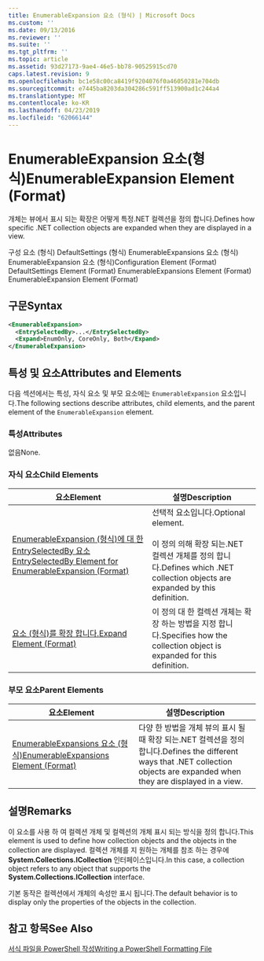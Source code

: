 ```yaml
---
title: EnumerableExpansion 요소 (형식) | Microsoft Docs
ms.custom: ''
ms.date: 09/13/2016
ms.reviewer: ''
ms.suite: ''
ms.tgt_pltfrm: ''
ms.topic: article
ms.assetid: 93d27173-9ae4-46e5-bb78-90525915cd70
caps.latest.revision: 9
ms.openlocfilehash: bc1e58c00ca8419f9204076f0a46050281e704db
ms.sourcegitcommit: e7445ba8203da304286c591ff513900ad1c244a4
ms.translationtype: MT
ms.contentlocale: ko-KR
ms.lasthandoff: 04/23/2019
ms.locfileid: "62066144"
---
```

# <a name="enumerableexpansion-element-format"></a><span data-ttu-id="94693-102">EnumerableExpansion 요소(형식)</span><span class="sxs-lookup"><span data-stu-id="94693-102">EnumerableExpansion Element (Format)</span></span>

<span data-ttu-id="94693-103">개체는 뷰에서 표시 되는 확장은 어떻게 특정.NET 컬렉션을 정의 합니다.</span><span class="sxs-lookup"><span data-stu-id="94693-103">Defines how specific .NET collection objects are expanded when they are displayed in a view.</span></span>

<span data-ttu-id="94693-104">구성 요소 (형식) DefaultSettings (형식) EnumerableExpansions 요소 (형식) EnumerableExpansion 요소 (형식)</span><span class="sxs-lookup"><span data-stu-id="94693-104">Configuration Element (Format) DefaultSettings Element (Format) EnumerableExpansions Element (Format) EnumerableExpansion Element (Format)</span></span>

## <a name="syntax"></a><span data-ttu-id="94693-105">구문</span><span class="sxs-lookup"><span data-stu-id="94693-105">Syntax</span></span>

```xml
<EnumerableExpansion>
  <EntrySelectedBy>...</EntrySelectedBy>
  <Expand>EnumOnly, CoreOnly, Both</Expand>
</EnumerableExpansion>
```

## <a name="attributes-and-elements"></a><span data-ttu-id="94693-106">특성 및 요소</span><span class="sxs-lookup"><span data-stu-id="94693-106">Attributes and Elements</span></span>

<span data-ttu-id="94693-107">다음 섹션에서는 특성, 자식 요소 및 부모 요소에는 `EnumerableExpansion` 요소입니다.</span><span class="sxs-lookup"><span data-stu-id="94693-107">The following sections describe attributes, child elements, and the parent element of the `EnumerableExpansion` element.</span></span>

### <a name="attributes"></a><span data-ttu-id="94693-108">특성</span><span class="sxs-lookup"><span data-stu-id="94693-108">Attributes</span></span>

<span data-ttu-id="94693-109">없음</span><span class="sxs-lookup"><span data-stu-id="94693-109">None.</span></span>

### <a name="child-elements"></a><span data-ttu-id="94693-110">자식 요소</span><span class="sxs-lookup"><span data-stu-id="94693-110">Child Elements</span></span>

|<span data-ttu-id="94693-111">요소</span><span class="sxs-lookup"><span data-stu-id="94693-111">Element</span></span>|<span data-ttu-id="94693-112">설명</span><span class="sxs-lookup"><span data-stu-id="94693-112">Description</span></span>|
|-------------|-----------------|
|[<span data-ttu-id="94693-113">EnumerableExpansion (형식)에 대 한 EntrySelectedBy 요소</span><span class="sxs-lookup"><span data-stu-id="94693-113">EntrySelectedBy Element for EnumerableExpansion (Format)</span></span>](./entryselectedby-element-for-enumerableexpansion-format.md)|<span data-ttu-id="94693-114">선택적 요소입니다.</span><span class="sxs-lookup"><span data-stu-id="94693-114">Optional element.</span></span><br /><br /> <span data-ttu-id="94693-115">이 정의 의해 확장 되는.NET 컬렉션 개체를 정의 합니다.</span><span class="sxs-lookup"><span data-stu-id="94693-115">Defines which .NET collection objects are expanded by this definition.</span></span>|
|[<span data-ttu-id="94693-116">요소 (형식)를 확장 합니다.</span><span class="sxs-lookup"><span data-stu-id="94693-116">Expand Element (Format)</span></span>](./expand-element-format.md)|<span data-ttu-id="94693-117">이 정의 대 한 컬렉션 개체는 확장 하는 방법을 지정 합니다.</span><span class="sxs-lookup"><span data-stu-id="94693-117">Specifies how the collection object is expanded for this definition.</span></span>|

### <a name="parent-elements"></a><span data-ttu-id="94693-118">부모 요소</span><span class="sxs-lookup"><span data-stu-id="94693-118">Parent Elements</span></span>

|<span data-ttu-id="94693-119">요소</span><span class="sxs-lookup"><span data-stu-id="94693-119">Element</span></span>|<span data-ttu-id="94693-120">설명</span><span class="sxs-lookup"><span data-stu-id="94693-120">Description</span></span>|
|-------------|-----------------|
|[<span data-ttu-id="94693-121">EnumerableExpansions 요소 (형식)</span><span class="sxs-lookup"><span data-stu-id="94693-121">EnumerableExpansions Element (Format)</span></span>](./enumerableexpansions-element-format.md)|<span data-ttu-id="94693-122">다양 한 방법을 개체 뷰의 표시 될 때 확장 되는.NET 컬렉션을 정의 합니다.</span><span class="sxs-lookup"><span data-stu-id="94693-122">Defines the different ways that .NET collection objects are expanded when they are displayed in a view.</span></span>|

## <a name="remarks"></a><span data-ttu-id="94693-123">설명</span><span class="sxs-lookup"><span data-stu-id="94693-123">Remarks</span></span>

<span data-ttu-id="94693-124">이 요소를 사용 하 여 컬렉션 개체 및 컬렉션의 개체 표시 되는 방식을 정의 합니다.</span><span class="sxs-lookup"><span data-stu-id="94693-124">This element is used to define how collection objects and the objects in the collection are displayed.</span></span> <span data-ttu-id="94693-125">컬렉션 개체를 지 원하는 개체를 참조 하는 경우에 **System.Collections.ICollection** 인터페이스입니다.</span><span class="sxs-lookup"><span data-stu-id="94693-125">In this case, a collection object refers to any object that supports the  **System.Collections.ICollection** interface.</span></span>

<span data-ttu-id="94693-126">기본 동작은 컬렉션에서 개체의 속성만 표시 됩니다.</span><span class="sxs-lookup"><span data-stu-id="94693-126">The default behavior is to display only the properties of the objects in the collection.</span></span>

## <a name="see-also"></a><span data-ttu-id="94693-127">참고 항목</span><span class="sxs-lookup"><span data-stu-id="94693-127">See Also</span></span>

[<span data-ttu-id="94693-128">서식 파일을 PowerShell 작성</span><span class="sxs-lookup"><span data-stu-id="94693-128">Writing a PowerShell Formatting File</span></span>](./writing-a-powershell-formatting-file.md)
